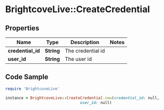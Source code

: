 # BrightcoveLive::CreateCredential

## Properties

Name | Type | Description | Notes
------------ | ------------- | ------------- | -------------
**credential_id** | **String** | The credential id | 
**user_id** | **String** | The user id | 

## Code Sample

```ruby
require 'BrightcoveLive'

instance = BrightcoveLive::CreateCredential.new(credential_id: null,
                                 user_id: null)
```


